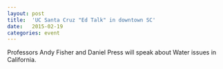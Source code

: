 ```yaml
---
layout: post
title:  'UC Santa Cruz "Ed Talk" in downtown SC'
date:   2015-02-19
categories: event
---
```

Professors Andy Fisher and Daniel Press will speak about Water issues in California.